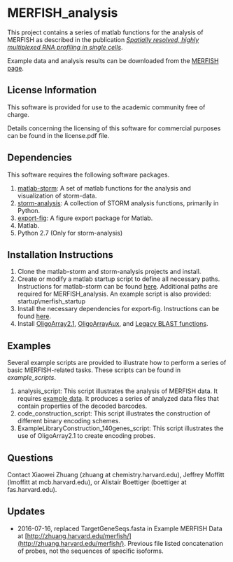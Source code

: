 # MERFISH_analysis
This project contains a series of matlab functions for the analysis of MERFISH as described 
in the publication [*Spatially resolved, highly multiplexed RNA profiling in single cells*](http://www.ncbi.nlm.nih.gov/pubmed/25858977).

Example data and analysis results can be downloaded from the [MERFISH page](http://zhuang.harvard.edu/merfish/). 

## License Information
This software is provided for use to the academic community free of charge. 

Details concerning the licensing of this software for commercial purposes can be found in the license.pdf file. 

## Dependencies
This software requires the following software packages.

1. [matlab-storm](https://github.com/ZhuangLab/matlab-storm): A set of matlab functions for the analysis and visualization of storm-data.
2. [storm-analysis](https://github.com/ZhuangLab/storm-analysis): A collection of STORM analysis functions, primarily in Python.
3. [export-fig](https://github.com/altmany/export_fig): A figure export package for Matlab. 
4. Matlab.
5. Python 2.7 (Only for storm-analysis)

## Installation Instructions

1. Clone the matlab-storm and storm-analysis projects and install.
2. Create or modify a matlab startup script to define all necessary paths. Instructions for matlab-storm can be found [here](https://github.com/ZhuangLab/matlab-storm/blob/master/README.md). 
Additional paths are required for MERFISH_analysis. An example script is also provided: startup\merfish_startup
3. Install the necessary dependencies for export-fig. Instructions can be found [here](https://github.com/altmany/export_fig).
4. Install [OligoArray2.1](http://berry.engin.umich.edu/oligoarray2), [OligoArrayAux](http://unafold.rna.albany.edu/?q=DINAMelt/OligoArrayAux), and [Legacy BLAST functions](https://blast.ncbi.nlm.nih.gov/Blast.cgi?PAGE_TYPE=BlastDocs&DOC_TYPE=Download).  

## Examples
Several example scripts are provided to illustrate how to perform a series of basic MERFISH-related tasks.  These scripts can be found in *example_scripts*.

1. analysis_script: This script illustrates the analysis of MERFISH data. It requires [example data](http://zhuang.harvard.edu/merfish/). It produces a series of analyzed data files that contain properties of the decoded barcodes.
2. code_construction_script: This script illustrates the construction of different binary encoding schemes.
3. ExampleLibraryConstruction_140genes_script: This script illustrates the use of OligoArray2.1 to create encoding probes.

## Questions
Contact Xiaowei Zhuang (zhuang at chemistry.harvard.edu), Jeffrey Moffitt (lmoffitt at mcb.harvard.edu), or Alistair Boettiger (boettiger at fas.harvard.edu).


## Updates
* 2016-07-16, replaced TargetGeneSeqs.fasta in Example MERFISH Data at [http://zhuang.harvard.edu/merfish/](http://zhuang.harvard.edu/merfish/). Previous file listed concatenation of probes, not the sequences of specific isoforms.  
